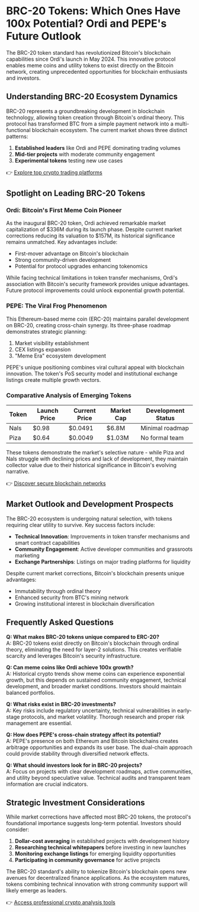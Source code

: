 # BRC-20 Tokens: Which Ones Have 100x Potential? Ordi and PEPE's Future Outlook

The BRC-20 token standard has revolutionized Bitcoin's blockchain capabilities since Ordi's launch in May 2024. This innovative protocol enables meme coins and utility tokens to exist directly on the Bitcoin network, creating unprecedented opportunities for blockchain enthusiasts and investors.

## Understanding BRC-20 Ecosystem Dynamics

BRC-20 represents a groundbreaking development in blockchain technology, allowing token creation through Bitcoin's ordinal theory. This protocol has transformed BTC from a simple payment network into a multi-functional blockchain ecosystem. The current market shows three distinct patterns:

1. **Established leaders** like Ordi and PEPE dominating trading volumes
2. **Mid-tier projects** with moderate community engagement
3. **Experimental tokens** testing new use cases

👉 [Explore top crypto trading platforms](https://bit.ly/okx-bonus)

## Spotlight on Leading BRC-20 Tokens

### Ordi: Bitcoin's First Meme Coin Pioneer
As the inaugural BRC-20 token, Ordi achieved remarkable market capitalization of $336M during its launch phase. Despite current market corrections reducing its valuation to $157M, its historical significance remains unmatched. Key advantages include:

- First-mover advantage on Bitcoin's blockchain
- Strong community-driven development
- Potential for protocol upgrades enhancing tokenomics

While facing technical limitations in token transfer mechanisms, Ordi's association with Bitcoin's security framework provides unique advantages. Future protocol improvements could unlock exponential growth potential.

### PEPE: The Viral Frog Phenomenon
This Ethereum-based meme coin (ERC-20) maintains parallel development on BRC-20, creating cross-chain synergy. Its three-phase roadmap demonstrates strategic planning:
1. Market visibility establishment
2. CEX listings expansion
3. "Meme Era" ecosystem development

PEPE's unique positioning combines viral cultural appeal with blockchain innovation. The token's PoS security model and institutional exchange listings create multiple growth vectors.

### Comparative Analysis of Emerging Tokens

| Token | Launch Price | Current Price | Market Cap | Development Status |
|-------|--------------|---------------|------------|--------------------|
| Nals  | $0.98        | $0.0491       | $6.8M      | Minimal roadmap    |
| Piza  | $0.64        | $0.0049       | $1.03M     | No formal team     |

These tokens demonstrate the market's selective nature - while Piza and Nals struggle with declining prices and lack of development, they maintain collector value due to their historical significance in Bitcoin's evolving narrative.

👉 [Discover secure blockchain networks](https://bit.ly/okx-bonus)

## Market Outlook and Development Prospects

The BRC-20 ecosystem is undergoing natural selection, with tokens requiring clear utility to survive. Key success factors include:

- **Technical Innovation**: Improvements in token transfer mechanisms and smart contract capabilities
- **Community Engagement**: Active developer communities and grassroots marketing
- **Exchange Partnerships**: Listings on major trading platforms for liquidity

Despite current market corrections, Bitcoin's blockchain presents unique advantages:
- Immutability through ordinal theory
- Enhanced security from BTC's mining network
- Growing institutional interest in blockchain diversification

## Frequently Asked Questions

**Q: What makes BRC-20 tokens unique compared to ERC-20?**  
A: BRC-20 tokens exist directly on Bitcoin's blockchain through ordinal theory, eliminating the need for layer-2 solutions. This creates verifiable scarcity and leverages Bitcoin's security infrastructure.

**Q: Can meme coins like Ordi achieve 100x growth?**  
A: Historical crypto trends show meme coins can experience exponential growth, but this depends on sustained community engagement, technical development, and broader market conditions. Investors should maintain balanced portfolios.

**Q: What risks exist in BRC-20 investments?**  
A: Key risks include regulatory uncertainty, technical vulnerabilities in early-stage protocols, and market volatility. Thorough research and proper risk management are essential.

**Q: How does PEPE's cross-chain strategy affect its potential?**  
A: PEPE's presence on both Ethereum and Bitcoin blockchains creates arbitrage opportunities and expands its user base. The dual-chain approach could provide stability through diversified network effects.

**Q: What should investors look for in BRC-20 projects?**  
A: Focus on projects with clear development roadmaps, active communities, and utility beyond speculative value. Technical audits and transparent team information are crucial indicators.

## Strategic Investment Considerations

While market corrections have affected most BRC-20 tokens, the protocol's foundational importance suggests long-term potential. Investors should consider:

1. **Dollar-cost averaging** in established projects with development history
2. **Researching technical whitepapers** before investing in new launches
3. **Monitoring exchange listings** for emerging liquidity opportunities
4. **Participating in community governance** for active projects

The BRC-20 standard's ability to tokenize Bitcoin's blockchain opens new avenues for decentralized finance applications. As the ecosystem matures, tokens combining technical innovation with strong community support will likely emerge as leaders.

👉 [Access professional crypto analysis tools](https://bit.ly/okx-bonus)